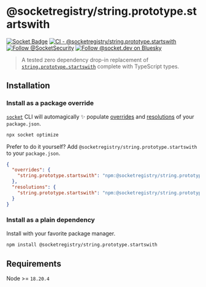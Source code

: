 # @socketregistry/string.prototype.startswith

[![Socket Badge](https://socket.dev/api/badge/npm/package/@socketregistry/string.prototype.startswith)](https://socket.dev/npm/package/@socketregistry/string.prototype.startswith)
[![CI - @socketregistry/string.prototype.startswith](https://github.com/SocketDev/socket-registry/actions/workflows/ci.yml/badge.svg)](https://github.com/SocketDev/socket-registry/actions/workflows/ci.yml)
[![Follow @SocketSecurity](https://img.shields.io/twitter/follow/SocketSecurity?style=social)](https://twitter.com/SocketSecurity)
[![Follow @socket.dev on Bluesky](https://img.shields.io/badge/Follow-@socket.dev-1DA1F2?style=social&logo=bluesky)](https://bsky.app/profile/socket.dev)

> A tested zero dependency drop-in replacement of
> [`string.prototype.startswith`](https://socket.dev/npm/package/string.prototype.startswith)
> complete with TypeScript types.

## Installation

### Install as a package override

[`socket`](https://socket.dev/npm/package/socket) CLI will automagically ✨
populate
[overrides](https://docs.npmjs.com/cli/v9/configuring-npm/package-json#overrides)
and [resolutions](https://yarnpkg.com/configuration/manifest#resolutions) of
your `package.json`.

```sh
npx socket optimize
```

Prefer to do it yourself? Add `@socketregistry/string.prototype.startswith` to
your `package.json`.

```json
{
  "overrides": {
    "string.prototype.startswith": "npm:@socketregistry/string.prototype.startswith@^1"
  },
  "resolutions": {
    "string.prototype.startswith": "npm:@socketregistry/string.prototype.startswith@^1"
  }
}
```

### Install as a plain dependency

Install with your favorite package manager.

```sh
npm install @socketregistry/string.prototype.startswith
```

## Requirements

Node >= `18.20.4`
